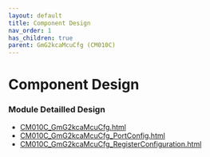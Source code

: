 ```yaml
---
layout: default
title: Component Design
nav_order: 1
has_children: true
parent: GmG2kcaMcuCfg (CM010C)
---
```

# Component Design
### Module Detailled Design

- [CM010C_GmG2kcaMcuCfg.html](Design/CM010C_GmG2kcaMcuCfg.html)
- [CM010C_GmG2kcaMcuCfg_PortConfig.html](Design/CM010C_GmG2kcaMcuCfg_PortConfig.html)
- [CM010C_GmG2kcaMcuCfg_RegisterConfiguration.html](Design/CM010C_GmG2kcaMcuCfg_RegisterConfiguration.html)

